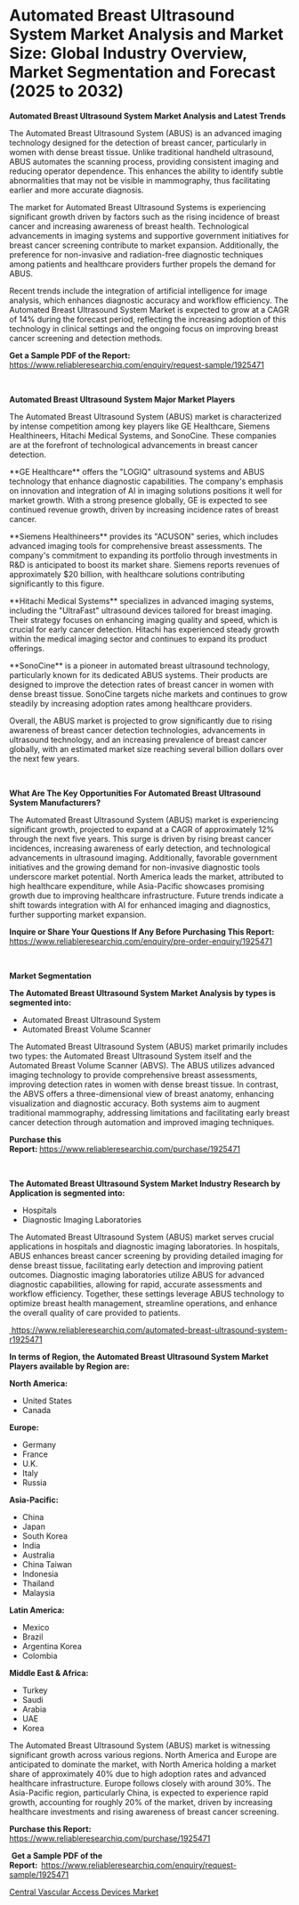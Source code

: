 <p><h1>Automated Breast Ultrasound System Market Analysis and Market Size: Global Industry Overview, Market Segmentation and Forecast (2025 to 2032)</h1></p><p><strong>Automated Breast Ultrasound System Market Analysis and Latest Trends</strong></p>
<p><p>The Automated Breast Ultrasound System (ABUS) is an advanced imaging technology designed for the detection of breast cancer, particularly in women with dense breast tissue. Unlike traditional handheld ultrasound, ABUS automates the scanning process, providing consistent imaging and reducing operator dependence. This enhances the ability to identify subtle abnormalities that may not be visible in mammography, thus facilitating earlier and more accurate diagnosis.</p><p>The market for Automated Breast Ultrasound Systems is experiencing significant growth driven by factors such as the rising incidence of breast cancer and increasing awareness of breast health. Technological advancements in imaging systems and supportive government initiatives for breast cancer screening contribute to market expansion. Additionally, the preference for non-invasive and radiation-free diagnostic techniques among patients and healthcare providers further propels the demand for ABUS.</p><p>Recent trends include the integration of artificial intelligence for image analysis, which enhances diagnostic accuracy and workflow efficiency. The Automated Breast Ultrasound System Market is expected to grow at a CAGR of 14% during the forecast period, reflecting the increasing adoption of this technology in clinical settings and the ongoing focus on improving breast cancer screening and detection methods.</p></p>
<p><strong>Get a Sample PDF of the Report:&nbsp;</strong> <a href="https://www.reliableresearchiq.com/enquiry/request-sample/1925471?utm_campaign=2302&utm_medium=2&utm_source=Github&utm_content=ia&utm_term=04032025&utm_id=automated-breast-ultrasound-system">https://www.reliableresearchiq.com/enquiry/request-sample/1925471</a></p>
<p>&nbsp;</p>
<p><strong>Automated Breast Ultrasound System Major Market Players</strong></p>
<p><p>The Automated Breast Ultrasound System (ABUS) market is characterized by intense competition among key players like GE Healthcare, Siemens Healthineers, Hitachi Medical Systems, and SonoCine. These companies are at the forefront of technological advancements in breast cancer detection.</p><p>**GE Healthcare** offers the "LOGIQ" ultrasound systems and ABUS technology that enhance diagnostic capabilities. The company's emphasis on innovation and integration of AI in imaging solutions positions it well for market growth. With a strong presence globally, GE is expected to see continued revenue growth, driven by increasing incidence rates of breast cancer.</p><p>**Siemens Healthineers** provides its "ACUSON" series, which includes advanced imaging tools for comprehensive breast assessments. The company's commitment to expanding its portfolio through investments in R&D is anticipated to boost its market share. Siemens reports revenues of approximately $20 billion, with healthcare solutions contributing significantly to this figure.</p><p>**Hitachi Medical Systems** specializes in advanced imaging systems, including the "UltraFast" ultrasound devices tailored for breast imaging. Their strategy focuses on enhancing imaging quality and speed, which is crucial for early cancer detection. Hitachi has experienced steady growth within the medical imaging sector and continues to expand its product offerings.</p><p>**SonoCine** is a pioneer in automated breast ultrasound technology, particularly known for its dedicated ABUS systems. Their products are designed to improve the detection rates of breast cancer in women with dense breast tissue. SonoCine targets niche markets and continues to grow steadily by increasing adoption rates among healthcare providers.</p><p>Overall, the ABUS market is projected to grow significantly due to rising awareness of breast cancer detection technologies, advancements in ultrasound technology, and an increasing prevalence of breast cancer globally, with an estimated market size reaching several billion dollars over the next few years.</p></p>
<p>&nbsp;</p>
<p><strong>What Are The Key Opportunities For Automated Breast Ultrasound System Manufacturers?</strong></p>
<p><p>The Automated Breast Ultrasound System (ABUS) market is experiencing significant growth, projected to expand at a CAGR of approximately 12% through the next five years. This surge is driven by rising breast cancer incidences, increasing awareness of early detection, and technological advancements in ultrasound imaging. Additionally, favorable government initiatives and the growing demand for non-invasive diagnostic tools underscore market potential. North America leads the market, attributed to high healthcare expenditure, while Asia-Pacific showcases promising growth due to improving healthcare infrastructure. Future trends indicate a shift towards integration with AI for enhanced imaging and diagnostics, further supporting market expansion.</p></p>
<p><strong>Inquire or Share Your Questions If Any Before Purchasing This Report:</strong> <a href="https://www.reliableresearchiq.com/enquiry/pre-order-enquiry/1925471?utm_campaign=2302&utm_medium=2&utm_source=Github&utm_content=ia&utm_term=04032025&utm_id=automated-breast-ultrasound-system">https://www.reliableresearchiq.com/enquiry/pre-order-enquiry/1925471</a></p>
<p>&nbsp;</p>
<p><strong>Market Segmentation</strong></p>
<p><strong>The Automated Breast Ultrasound System Market Analysis by types is segmented into:</strong></p>
<p><ul><li>Automated Breast Ultrasound System</li><li>Automated Breast Volume Scanner</li></ul></p>
<p><p>The Automated Breast Ultrasound System (ABUS) market primarily includes two types: the Automated Breast Ultrasound System itself and the Automated Breast Volume Scanner (ABVS). The ABUS utilizes advanced imaging technology to provide comprehensive breast assessments, improving detection rates in women with dense breast tissue. In contrast, the ABVS offers a three-dimensional view of breast anatomy, enhancing visualization and diagnostic accuracy. Both systems aim to augment traditional mammography, addressing limitations and facilitating early breast cancer detection through automation and improved imaging techniques.</p></p>
<p><strong>Purchase this Report:&nbsp;</strong><a href="https://www.reliableresearchiq.com/purchase/1925471?utm_campaign=2302&utm_medium=2&utm_source=Github&utm_content=ia&utm_term=04032025&utm_id=automated-breast-ultrasound-system">https://www.reliableresearchiq.com/purchase/1925471</a></p>
<p>&nbsp;</p>
<p><strong>The Automated Breast Ultrasound System Market Industry Research by Application is segmented into:</strong></p>
<p><ul><li>Hospitals</li><li>Diagnostic Imaging Laboratories</li></ul></p>
<p><p>The Automated Breast Ultrasound System (ABUS) market serves crucial applications in hospitals and diagnostic imaging laboratories. In hospitals, ABUS enhances breast cancer screening by providing detailed imaging for dense breast tissue, facilitating early detection and improving patient outcomes. Diagnostic imaging laboratories utilize ABUS for advanced diagnostic capabilities, allowing for rapid, accurate assessments and workflow efficiency. Together, these settings leverage ABUS technology to optimize breast health management, streamline operations, and enhance the overall quality of care provided to patients.</p></p>
<p><a href="https://www.reliableresearchiq.com/automated-breast-ultrasound-system-r1925471?utm_campaign=2302&utm_medium=2&utm_source=Github&utm_content=ia&utm_term=04032025&utm_id=automated-breast-ultrasound-system">&nbsp;https://www.reliableresearchiq.com/automated-breast-ultrasound-system-r1925471</a></p>
<p><strong>In terms of Region, the Automated Breast Ultrasound System Market Players available by Region are:</strong></p>
<p>
    <p> <strong> North America: </strong>
        <ul>
            <li>United States</li>
            <li>Canada</li>
        </ul>
        </p> 
    <p> <strong> Europe: </strong>
        <ul>
            <li>Germany</li>
            <li>France</li>
            <li>U.K.</li>
            <li>Italy</li>
            <li>Russia</li>
        </ul>
        </p> 
    <p> <strong> Asia-Pacific: </strong>
        <ul>
            <li>China</li>
            <li>Japan</li>
            <li>South Korea</li>
            <li>India</li>
            <li>Australia</li>
            <li>China Taiwan</li>
            <li>Indonesia</li>
            <li>Thailand</li>
            <li>Malaysia</li>
        </ul>
        </p> 
    <p> <strong> Latin America: </strong>
        <ul>
            <li>Mexico</li>
            <li>Brazil</li>
            <li>Argentina Korea</li>
            <li>Colombia</li>
        </ul>
        </p> 
    <p> <strong> Middle East & Africa: </strong>
        <ul>
            <li>Turkey</li>
            <li>Saudi</li>
            <li>Arabia</li>
            <li>UAE</li>
            <li>Korea</li>
        </ul>
    </p>
    </p>
<p><p>The Automated Breast Ultrasound System (ABUS) market is witnessing significant growth across various regions. North America and Europe are anticipated to dominate the market, with North America holding a market share of approximately 40% due to high adoption rates and advanced healthcare infrastructure. Europe follows closely with around 30%. The Asia-Pacific region, particularly China, is expected to experience rapid growth, accounting for roughly 20% of the market, driven by increasing healthcare investments and rising awareness of breast cancer screening.</p></p>
<p><strong>Purchase this Report: </strong><a href="https://www.reliableresearchiq.com/purchase/1925471?utm_campaign=2302&utm_medium=2&utm_source=Github&utm_content=ia&utm_term=04032025&utm_id=automated-breast-ultrasound-system">https://www.reliableresearchiq.com/purchase/1925471</a></p>
<p>&nbsp;<strong>Get a Sample PDF of the Report:&nbsp;&nbsp;</strong><a href="https://www.reliableresearchiq.com/enquiry/request-sample/1925471?utm_campaign=2302&utm_medium=2&utm_source=Github&utm_content=ia&utm_term=04032025&utm_id=automated-breast-ultrasound-system">https://www.reliableresearchiq.com/enquiry/request-sample/1925471</a></p>
<p><strong></strong></p>
<p><p><a href="https://github.com/FosterFahey91/Market-Research-Report-List-1/blob/main/central-vascular-access-devices-market.md?utm_campaign=2302&utm_medium=2&utm_source=Github&utm_content=ia&utm_term=04032025&utm_id=automated-breast-ultrasound-system">Central Vascular Access Devices Market</a></p></p>